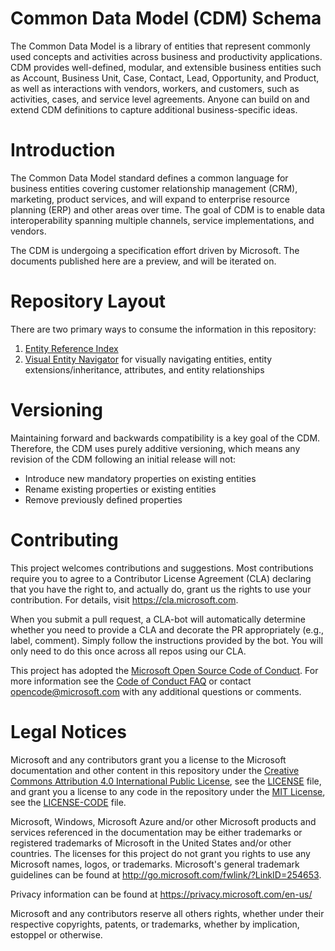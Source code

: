 # Common Data Model (CDM) Schema

The Common Data Model is a library of entities that represent commonly used concepts and activities across business and productivity applications. CDM provides well-defined, modular, and extensible business entities such as Account, Business Unit, Case, Contact, Lead, Opportunity, and Product, as well as interactions with vendors, workers, and customers, such as activities, cases, and service level agreements. Anyone can build on and extend CDM definitions to capture additional business-specific ideas.

# Introduction

The Common Data Model standard defines a common language for business entities covering customer relationship management (CRM), marketing, product services, and will expand to enterprise resource planning (ERP) and other areas over time. The goal of CDM is to enable data interoperability spanning multiple channels, service implementations, and vendors.

The CDM is undergoing a specification effort driven by Microsoft. The documents published here are a preview, and will be iterated on.

# Repository Layout

There are two primary ways to consume the information in this repository:

1. [Entity Reference Index](schemaDocuments#directory-of-cdm-entities)
2. [Visual Entity Navigator](schemaDocuments/readme.md) for visually navigating entities, entity extensions/inheritance, attributes, and entity relationships

# Versioning

Maintaining forward and backwards compatibility is a key goal of the CDM. Therefore, the CDM uses purely additive versioning, which means any revision of the CDM following an initial release will not:

* Introduce new mandatory properties on existing entities
* Rename existing properties or existing entities
* Remove previously defined properties

# Contributing

This project welcomes contributions and suggestions.  Most contributions require you to agree to a
Contributor License Agreement (CLA) declaring that you have the right to, and actually do, grant us
the rights to use your contribution. For details, visit https://cla.microsoft.com.

When you submit a pull request, a CLA-bot will automatically determine whether you need to provide
a CLA and decorate the PR appropriately (e.g., label, comment). Simply follow the instructions
provided by the bot. You will only need to do this once across all repos using our CLA.

This project has adopted the [Microsoft Open Source Code of Conduct](https://opensource.microsoft.com/codeofconduct/).
For more information see the [Code of Conduct FAQ](https://opensource.microsoft.com/codeofconduct/faq/) or
contact [opencode@microsoft.com](mailto:opencode@microsoft.com) with any additional questions or comments.

# Legal Notices

Microsoft and any contributors grant you a license to the Microsoft documentation and other content
in this repository under the [Creative Commons Attribution 4.0 International Public License](https://creativecommons.org/licenses/by/4.0/legalcode),
see the [LICENSE](LICENSE) file, and grant you a license to any code in the repository under the [MIT License](https://opensource.org/licenses/MIT), see the
[LICENSE-CODE](LICENSE-CODE) file.

Microsoft, Windows, Microsoft Azure and/or other Microsoft products and services referenced in the documentation
may be either trademarks or registered trademarks of Microsoft in the United States and/or other countries.
The licenses for this project do not grant you rights to use any Microsoft names, logos, or trademarks.
Microsoft's general trademark guidelines can be found at http://go.microsoft.com/fwlink/?LinkID=254653.

Privacy information can be found at https://privacy.microsoft.com/en-us/

Microsoft and any contributors reserve all others rights, whether under their respective copyrights, patents,
or trademarks, whether by implication, estoppel or otherwise.
